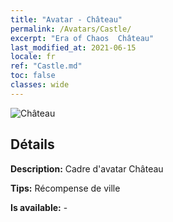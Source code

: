 ```yaml
---
title: "Avatar - Château"
permalink: /Avatars/Castle/
excerpt: "Era of Chaos  Château"
last_modified_at: 2021-06-15
locale: fr
ref: "Castle.md"
toc: false
classes: wide
---
```

 ![Château](/images/a/avatarFrame_11.png)

## Détails

 **Description:** Cadre d'avatar Château 

 **Tips:** Récompense de ville 

 **Is available:**  - 

